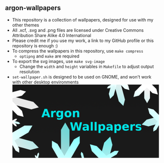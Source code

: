 ## argon-wallpapers
 - This repository is a collection of wallpapers, designed for use with my other themes
 - All .xcf, .svg and .png files are licensed under Creative Commons Attribution Share Alike 4.0 International
 - Please credit me if you use my work, a link to my GitHub profile or this repository is enough :)
 - To compress the wallpapers in this repository, use `make compress`
   - `optipng` and `make` are required
 - To export the svg images, use `make svg-image`
   - Change the `width` and `height` variables in `Makefile` to adjust output resolution
 - `set-wallpaper.sh` is designed to be used on GNOME, and won't work with other desktop environments
![Banner](Banner.png)